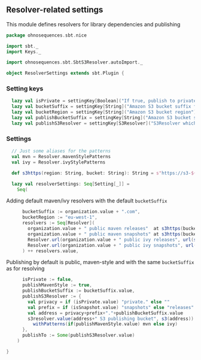 ## Resolver-related settings

This module defines resolvers for library dependencies and publishing


```scala
package ohnosequences.sbt.nice

import sbt._
import Keys._

import ohnosequences.sbt.SbtS3Resolver.autoImport._

object ResolverSettings extends sbt.Plugin {
```

### Setting keys

```scala
  lazy val isPrivate = settingKey[Boolean]("If true, publish to private S3 bucket, else to public")
  lazy val bucketSuffix = settingKey[String]("Amazon S3 bucket suffix for resolvers")
  lazy val bucketRegion = settingKey[String]("Amazon S3 bucket region")
  lazy val publishBucketSuffix = settingKey[String]("Amazon S3 bucket suffix for publish-to resolver")
  lazy val publishS3Resolver = settingKey[S3Resolver]("S3Resolver which will be used in publishTo")
```

### Settings

```scala
  // Just some aliases for the patterns
  val mvn = Resolver.mavenStylePatterns
  val ivy = Resolver.ivyStylePatterns

  def s3https(region: String, bucket: String): String = s"https://s3-${region}.amazonaws.com/${bucket}"

  lazy val resolverSettings: Seq[Setting[_]] =
    Seq(
```

Adding default maven/ivy resolvers with the default `bucketSuffix`

```scala
      bucketSuffix := organization.value + ".com",
      bucketRegion := "eu-west-1",
      resolvers := Seq[Resolver](
        organization.value + " public maven releases"  at s3https(bucketRegion.value, "releases." + bucketSuffix.value),
        organization.value + " public maven snapshots" at s3https(bucketRegion.value, "snapshots." + bucketSuffix.value),
        Resolver.url(organization.value + " public ivy releases", url(s3https(bucketRegion.value, "releases." + bucketSuffix.value)))(ivy),
        Resolver.url(organization.value + " public ivy snapshots", url(s3https(bucketRegion.value, "snapshots." + bucketSuffix.value)))(ivy)
      ) ++ resolvers.value,
```

Publishing by default is public, maven-style and with the same `bucketSuffix` as for resolving

```scala
      isPrivate := false,
      publishMavenStyle := true,
      publishBucketSuffix := bucketSuffix.value,
      publishS3Resolver := {
        val privacy = if (isPrivate.value) "private." else ""
        val prefix = if (isSnapshot.value) "snapshots" else "releases"
        val address = privacy+prefix+"."+publishBucketSuffix.value
        s3resolver.value(address+" S3 publishing bucket", s3(address)).
          withPatterns(if(publishMavenStyle.value) mvn else ivy)
      },
      publishTo := Some(publishS3Resolver.value)
    )

}

```




[main/scala/AssemblySettings.scala]: AssemblySettings.scala.md
[main/scala/DocumentationSettings.scala]: DocumentationSettings.scala.md
[main/scala/JavaSettings.scala]: JavaSettings.scala.md
[main/scala/MetadataSettings.scala]: MetadataSettings.scala.md
[main/scala/NiceProjectConfigs.scala]: NiceProjectConfigs.scala.md
[main/scala/ReleaseSettings.scala]: ReleaseSettings.scala.md
[main/scala/ResolverSettings.scala]: ResolverSettings.scala.md
[main/scala/ScalaSettings.scala]: ScalaSettings.scala.md
[main/scala/TagListSettings.scala]: TagListSettings.scala.md
[main/scala/WartremoverSettings.scala]: WartremoverSettings.scala.md